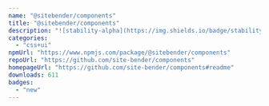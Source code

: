 ```yaml
---
name: "@sitebender/components"
title: "@sitebender/components"
description: "![stability-alpha](https://img.shields.io/badge/stability-alpha-f4d03f.svg)"
categories:
  - "css+ui"
npmUrl: "https://www.npmjs.com/package/@sitebender/components"
repoUrl: "https://github.com/site-bender/components"
homepageUrl: "https://github.com/site-bender/components#readme"
downloads: 611
badges:
  - "new"
---
```

